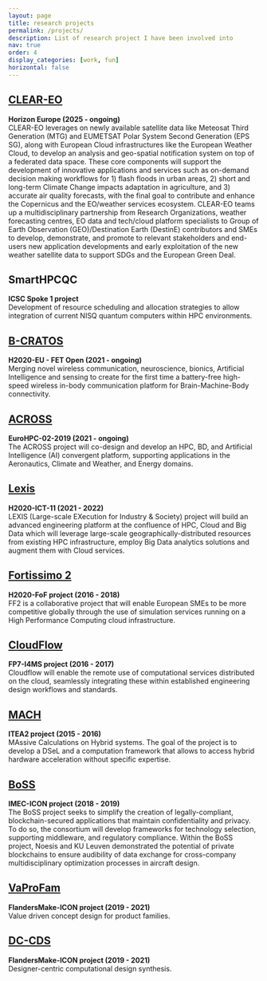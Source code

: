 ```yaml
---
layout: page
title: research projects
permalink: /projects/
description: List of research project I have been involved into
nav: true
order: 4
display_categories: [work, fun]
horizontal: false
---
```

## [CLEAR-EO](https://ec.europa.eu/info/funding-tenders/opportunities/portal/screen/opportunities/projects-details/43108390/101182722)
**Horizon Europe  (2025 - ongoing)**  
CLEAR-EO leverages on newly available satellite data like Meteosat Third Generation (MTG) and EUMETSAT Polar System Second Generation (EPS SG), along with European Cloud infrastructures like the European Weather Cloud, to develop an analysis and geo-spatial notification system on top of a federated data space. These core components will support the development of innovative applications and services such as on-demand decision making workflows for 1) flash floods in urban areas, 2) short and long-term Climate Change impacts adaptation in agriculture, and 3) accurate air quality forecasts, with the final goal to contribute and enhance the Copernicus and the EO/weather services ecosystem.
CLEAR-EO teams up a multidisciplinary partnership from Research Organizations, weather forecasting centres, EO data and tech/cloud platform specialists to Group of Earth Observation (GEO)/Destination Earth (DestinE) contributors and SMEs to develop, demonstrate, and promote to relevant stakeholders and end-users new application developments and early exploitation of the new weather satellite data to support SDGs and the European Green Deal.

## SmartHPCQC
**ICSC Spoke 1 project**  
Development of resource scheduling and allocation strategies to allow integration of current NISQ quantum computers within HPC environments.

## [B-CRATOS](https://www.b-cratos.eu)
**H2020-EU - FET Open (2021 - ongoing)**  
Merging novel wireless communication, neuroscience, bionics, Artificial Intelligence and sensing to create for the first time a battery-free high-speed wireless in-body communication platform for Brain-Machine-Body connectivity.

## [ACROSS](https://www.acrossproject.eu)
**EuroHPC-02-2019 (2021 - ongoing)**  
The ACROSS project will co-design and develop an HPC, BD, and Artificial Intelligence (AI) convergent platform, supporting applications in the Aeronautics, Climate and Weather, and Energy domains.

## [Lexis](https://cordis.europa.eu/project/id/825532)
**H2020-ICT-11 (2021 - 2022)**  
LEXIS (Large-scale EXecution for Industry & Society) project will build an advanced engineering platform at the confluence of HPC, Cloud and Big Data which will leverage large-scale geographically-distributed resources from existing HPC infrastructure, employ Big Data analytics solutions and augment them with Cloud services.

## [Fortissimo 2](https://www.fortissimo-project.eu/)
**H2020-FoF project (2016 - 2018)**  
FF2 is a collaborative project that will enable European SMEs to be more competitive globally through the use of simulation services running on a High Performance Computing cloud infrastructure.

## [CloudFlow](http://www.eu-cloudflow.eu/)
**FP7-I4MS project (2016 - 2017)**  
Cloudflow will enable the remote use of computational services distributed on the cloud, seamlessly integrating these within established engineering design workflows and standards.

## [MACH](https://itea3.org/project/mach.html)
**ITEA2 project (2015 - 2016)**  
MAssive Calculations on Hybrid systems. The goal of the project is to develop a DSeL and a computation framework that allows to access hybrid hardware acceleration without specific expertise.

## [BoSS](https://www.imec-int.com/en/what-we-offer/research-portfolio/boss)
**IMEC-ICON project (2018 - 2019)**  
The BoSS project seeks to simplify the creation of legally-compliant, blockchain-secured applications that maintain confidentiality and privacy. To do so, the consortium will develop frameworks for technology selection, supporting middleware, and regulatory compliance.
Within the BoSS project, Noesis and KU Leuven demonstrated the potential of private blockchains to ensure audibility of data exchange for cross-company multidisciplinary optimization processes in aircraft design.

## [VaProFam](https://researchportal.be/en/project/value-driven-concept-design-mechatronic-product-families)
**FlandersMake-ICON project (2019 - 2021)**  
Value driven concept design for product families.

## [DC-CDS](https://researchportal.be/en/project/designer-centric-computational-design-synthesis)
**FlandersMake-ICON project (2019 - 2021)**  
Designer-centric computational design synthesis.

